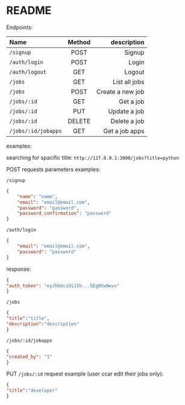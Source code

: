 # README


Endpoints: 

| Name | Method | description |
| :---         |     :---:      |          ---: |
| `/signup`   | POST    | Signup    |
| `/auth/login`     | POST       | Login      |
| `/auth/logout`     | GET       | Logout      |
| `/jobs`     | GET       | List all jobs      |
| `/jobs`     | POST       | Create a new job      |
| `/jobs/:id`     | GET       | Get a job      |
| `/jobs/:id`     | PUT       | Update a job      |
| `/jobs/:id`     | DELETE       | Delete a job      |
| `/jobs/:id/jobapps`     | GET       | Get a job apps      |



examples:

searching for spacific title:
`http://127.0.0.1:3000/jobs?title=python`


POST requests parameters examples:

`/signup`

```json
{
	"name": "name",
	"email": "email@email.com",
	"password": "password",
	"password_confirmation": "password"
}
```

`/auth/login`

```json
{
	"email": "email@email.com",
	"password": "password"
}
```
response:
```json
{
"auth_token": "eyJhbGciOiJIU...5EgBXw0wvo"
}
```


`/jobs`

```json
{
"title":"title",
"description":"description"
}
```


`/jobs/:id/jobapps`

```json
{
"created_by": "1"
}
```


PUT `/jobs/:id` request example (user ccar edit their jobs only):

```json
{
"title":"developer"
}
```

